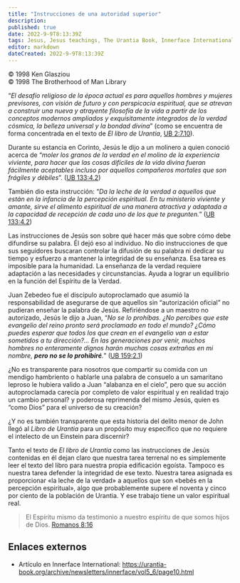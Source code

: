 ```yaml
---
title: "Instrucciones de una autoridad superior"
description: 
published: true
date: 2022-9-9T8:13:39Z
tags: Jesus, Jesus teachings, The Urantia Book, Innerface International, article
editor: markdown
dateCreated: 2022-9-9T8:13:39Z
---
```


<p class="v-card v-sheet theme--light grey lighten-3 px-2">© 1998 Ken Glasziou<br>© 1998 The Brotherhood of Man Library</p>

“_El desafío religioso de la época actual es para aquellos hombres y mujeres previsores, con visión de futuro y con perspicacia espiritual, que se atrevan a construir una nueva y atrayente filosofía de la vida a partir de los conceptos modernos ampliados y exquisitamente integrados de la verdad cósmica, la belleza universal y la bondad divina_” (como se encuentra de forma concentrada en el texto de _El libro de Urantia_, [UB 2:7.10](/en/The_Urantia_Book/2#p7_10)).

Durante su estancia en Corinto, Jesús le dijo a un molinero a quien conoció acerca de “_moler los granos de la verdad en el molino de la experiencia viviente, para hacer que las cosas difíciles de la vida divina fueran fácilmente aceptables incluso por aquellos compañeros mortales que son frágiles y débiles_”. ([UB 133:4.2](/es/El_Libro_de_Urantia/133#p4_2))

También dio esta instrucción: “_Da la leche de la verdad a aquellos que están en la infancia de la percepción espiritual. En tu ministerio viviente y amante, sirve el alimento espiritual de una manera atractiva y adaptada a la capacidad de recepción de cada uno de los que te pregunten._” ([UB 133:4.2](/en/The_Urantia_Book/133#p4_2))

Las instrucciones de Jesús son sobre qué hacer más que sobre cómo debe difundirse su palabra. Él dejó eso al individuo. No dio instrucciones de que sus seguidores buscaran controlar la difusión de su palabra ni dedicar su tiempo y esfuerzo a mantener la integridad de su enseñanza. Esa tarea es imposible para la humanidad. La enseñanza de la verdad requiere adaptación a las necesidades y circunstancias. Ayuda a lograr un equilibrio en la función del Espíritu de la Verdad.

Juan Zebedeo fue el discípulo autoproclamado que asumió la responsabilidad de asegurarse de que aquellos sin “autorización oficial” no pudieran enseñar la palabra de Jesús. Refiriéndose a un maestro no autorizado, Jesús le dijo a Juan, “_No se lo prohíbas. ¿No percibes que este evangelio del reino pronto será proclamado en todo el mundo? ¿Cómo puedes esperar que todos los que crean en el evangelio van a estar sometidos a tu dirección?... En las generaciones por venir, muchos hombres no enteramente dignos harán muchas cosas extrañas en mi nombre, ***pero no se lo prohibiré***._” ([UB 159:2.1](/es/El_Libro_de_Urantia/159#p2_1))

¿No es transparente para nosotros que compartir su comida con un mendigo hambriento o hablarle una palabra de consuelo a un samaritano leproso le hubiera valido a Juan “alabanza en el cielo”, pero que su acción autoproclamada carecía por completo de valor espiritual y en realidad trajo un cambio personal? y poderosa reprimenda del mismo Jesús, quien es “como Dios” para el universo de su creación?

¿Y no es también transparente que esta historia del delito menor de John llegó al _Libro de Urantia_ para un propósito muy específico que no requiere el intelecto de un Einstein para discernir?

Tanto el texto de _El libro de Urantia_ como las instrucciones de Jesús contenidas en él dejan claro que nuestra tarea terrenal no es simplemente leer el texto del libro para nuestra propia edificación egoísta. Tampoco es nuestra tarea defender la integridad de ese texto. Nuestra tarea asignada es proporcionar «la leche de la verdad» a aquellos que son «bebés en la percepción espiritual», algo que probablemente supere el noventa y cinco por ciento de la población de Urantia. Y ese trabajo tiene un valor espiritual real.


> El Espíritu mismo da testimonio a nuestro espíritu de que somos hijos de Dios.
> [Romanos 8:16](/es/Biblia/Romanos/8#v16)


## Enlaces externos

- Artículo en Innerface International: https://urantia-book.org/archive/newsletters/innerface/vol5_6/page10.html



